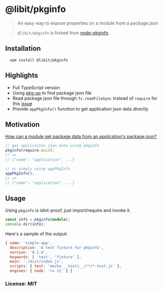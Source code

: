 # @libit/pkginfo

> An easy way to expose properties on a module from a package.json
>
> `@libit/pkginfo` is forked from [node-pkginfo](https://github.com/indexzero/node-pkginfo).

## Installation

```
  npm install @libit/pkginfo
```

## Highlights

- Full TypeScript version
- Using [pkg-up](https://github.com/sindresorhus/pkg-up) to find package json file
- Read package json file through `fs.readFileSync` instead of `require` for this
  [issue](https://github.com/webpack/webpack/issues/196)
- Provide `appPkgInfo()` function to get application json data directly

## Motivation

[How can a module get package data from an application's package.json?](https://stackoverflow.com/questions/16301722/in-node-js-how-can-a-module-get-data-from-an-applications-package-json)

```ts
// get applicaiton json data using pkginfo
pkginfo(require.main);
// =>
// {"name": "application", ...}

// or simply using appPkgInfo
appPkgInfo();
// =>
// {"name": "application", ...}
```

## Usage

Using `pkginfo` is idiot-proof, just import/require and invoke it.

```ts
const info = pkginfo(module);
console.dir(info);
```

Here's a sample of the output:

```js
{ name: 'simple-app',
  description: 'A test fixture for pkginfo',
  version: '0.1.0',
  keywords: [ 'test', 'fixture' ],
  main: './dist/index.js',
  scripts: { test: 'mocha __tests__/**/*.test.js' },
  engines: { node: '>= 12' } }
```

### License: MIT
